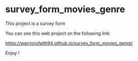# survey_form_movies_genre

This project is a survey form 

You can see this web project on the following link: 

https://warriorofaith94.github.io/survey_form_movies_genre/

Enjoy !
